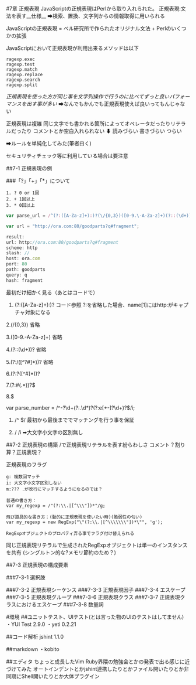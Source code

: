 #7章 正規表現
JavaScriptの正規表現はPerlから取り入れられた。
正規表現:文法を表す__仕様__ ➡検索、置換、文字列からの情報取得に用いられる

JavaScriptの正規表現 = ベル研究所で作られたオリジナル文法 + Perlのいくつかの拡張

JavaScriptにおいて正規表現が利用出来るメソッドは以下

```js:解説は8章
ragexp.exec
ragexp.test
ragexp.match
ragexp.replace
ragexp.search
ragexp.split
```

_正規表現を使った方が同じ事を文字列操作で行うのに比べてずっと良いパフォーマンスを出す事が多い_
➡なんでもかんでも正規表現使えば良いってもんじゃない

正規表現は複雑
  同じ文字でも書かれる箇所によってオペレータだったりリテラルだったり
  コメントとか空白入れられない
  ⬇
  読みづらい
  書きづらい
  つらい

➡ルールを単純化してみた(筆者曰く)

セキュリティチェック等に利用している場合は要注意

##7-1 正規表現の例

###「?」「+」「*」について

```
1. ? 0 or 1回
2. + 1回以上
3. * 0回以上
```

```js:sample1.js
var parse_url = /^(?:([A-Za-z]+):)?(\/{0,3})([0-9.\-A-Za-z]+)(?::(\d+))?(?:\/([^?#]*))?(?:\?([^#]*))?(?:#(.*))?$/;

var url = "http://ora.com:80/goodparts?q#fragment";

result:
url: http://ora.com:80/goodparts?q#fragment
scheme: http 
slash: // 
host: ora.com 
port: 80 
path: goodparts 
query: q 
hash: fragment 
```

最初だけ細かく見る（あとはコードで）




1. (?:([A-Za-z]+):)?
コード参照
?:を省略した場合、name[1]にはhttp:がキャプチャ対象になる

2.(\/{0,3})
省略

3.([0-9.\-A-Za-z]+)
省略

4.(?::(\d+))?
省略

5.(?:\/([^?#]*))?
省略

6.(?:\?([^#]*))?

7.(?:#(.*))?$

8.$

var parse_number = /^-?\d+(?:\.\d*)?(?:e[+\-]?\d+)?$/i;

1. /^  $/
最初から最後まででマッチングを行う事を保証

2. /  /i
➡大文字小文字の区別無し

##7-2 正規表現の構築
/で正規表現リテラルを表す紛らわしさ
コメント？割り算？正規表現？

正規表現のフラグ

```
g: 複数回マッチ
i: 大文字小文字区別しない
m:??? .が改行にマッチするようになるのでは？

```


```//何にマッチさせたいのかよく分かりませんでした(JavaScript文字列？？？)
普通の書き方：
var my_regexp = /"(?:\\.|[^\\\"])*"/g;

飛び道具的な書き方：(動的に正規表現を使いたい時)(脆弱性の匂い)
var my_regexp = new RegExp("\"(?:\\.|[^\\\\\\\"])*\"", 'g');

RegExpオブジェクトのプロパティ弄る事でフラグ付け替えられる
```

同じ正規表現リテラルで生成されたRegExpオブジェクトは単一のインスタンスを共有
(シングルトン的な?メモリ節約のため？)

##7-3 正規表現の構成要素

###7-3-1 選択肢



###7-3-2 正規表現シーケンス
###7-3-3 正規表現因子
###7-3-4 エスケープ
###7-3-5 正規表現グループ
###7-3-6 正規表現クラス
###7-3-7 正規表現クラスにおけるエスケープ
###7-3-8 数量詞

#環境
##ユニットテスト、UIテスト(とは言った物のUIのテストはしてません)
・YUI Test	2.9.0
・yeti		0.2.21

##コード解析
jshint		1.1.0

##markdown
・kobito

##エディタ
ちょっと成長したVim
Ruby界隈の勉強会とかの発表で出る感じに近づけてみた
オートインデントとかjshint連携したりとかファイル開いたりとか非同期にShell開いたりとか大体プラグイン

